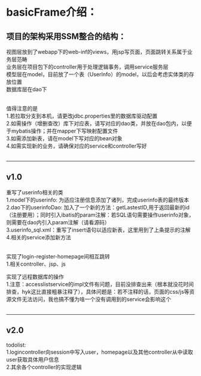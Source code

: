 basicFrame介绍：
===============

项目的架构采用SSM整合的结构：
---------------------------

视图层放到了webapp下的web-inf的views，用jsp写页面，页面跳转关系属于业务层范畴 <br>
业务层在项目包下的controller用于处理逻辑事务，调用service服务层 <br>
模型层在model，目前放了一个表（UserInfo）的model，以后会考虑实体类的存放位置 <br>
数据库层在dao下 <br><br>

值得注意的是 <br>
1.若拉取分支到本机，请更改jdbc.properties里的数据库驱动配置 <br>
2.如需操作（增删查改）库下对应表，请写对应的dao类，并放在dao包内，以便于mybatis操作；并在mapper下写映射配置文件 <br>
3.如需添加新表，请在model下写对应的bean对象 <br>
4.如需实现新的业务，请确保对应的service和controller写好 <br><br>



*****

v1.0
------

重写了userinfo相关的类 <br>
1.model下的userinfo: 为适应注册信息添加了诸列，完成userinfo表的最终版本 <br>
2.dao下的userinfoDao: 加入了一个新的方法：getLastestID,用于返回最新的id（注册要用）；同时引入ibatis的param注解：若SQL语句需要操作userinfo对象，则需要在dao内引入param注解（请看源码） <br>
3.userinfo_sql.xml：重写了insert语句以适应新表，这里用到了上条提示的注解 <br>
4.相关的service添加新方法 <br><br>

实现了login-register-homepage间相互跳转 <br>
1.相关controller、jsp、js <br>

实现了远程数据库的操作 <br>
1.注意：accesslistservice的impl文件有问题，目前没排查出来（根本就没花时间排查，hyk这比直接粗暴注释了），具体问题是：若不注释的话，页面的css/js等资源文件无法访问，我也搞不懂为啥一个没有调用到的service会影响这个 <br><br>

********

v2.0
-----

todolist: <br>
1.logincontroller向session中写入user，homepage以及其他controller从中读取user获取具体用户信息 <br>
2.其余各个controller的实现逻辑 <br>


